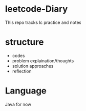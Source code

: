 # leetcode-Diary
This repo tracks lc practice and notes

# structure
- codes
- problem explaination/thoughts
- solution approaches
- reflection

# Language 
Java for now

